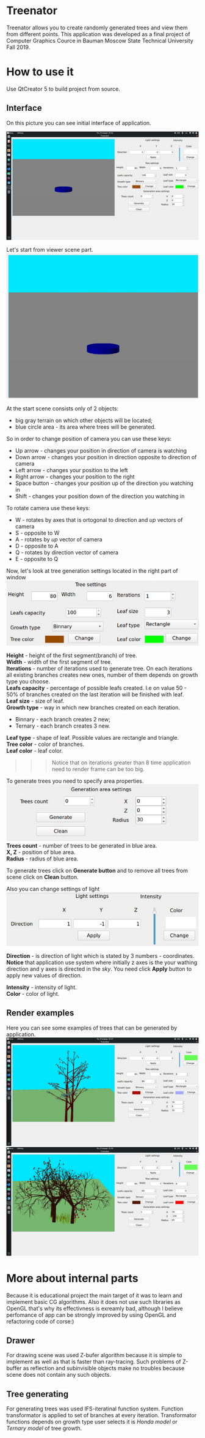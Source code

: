 # Treenator
Treenator allows you to create randomly generated trees and view them from different points. This application was developed as a final project of Computer Graphics Cource in Bauman Moscow State Technical University Fall 2019.

# How to use it
Use QtCreator 5 to build project from source. 

## Interface

On this picture you can see initial interface of application.

![](images/treenatorinterface.jpg)

Let's start from viewer scene part.
![](images/scenepart.png)

At the start scene consists only of 2 objects:
* big gray terrain on which other objects will be located;
* blue circle area - its area where trees will be generated.

So in order to change position of camera you can use these keys:
* Up arrow - changes your position in direction of camera is watching
* Down arrow - changes your position in direction opposite to direction of camera
* Left arrow - changes your position to the left
* Right arrow - changes your position to the right
* Space button - changes your position up of the direction you watching in
* Shift - changes your position down of the direction you watching in

To rotate camera use these keys:
* W - rotates by axes that is ortogonal to direction and *up* vectors of camera
* S - opposite to W
* A - rotates by *up* vector of camera
* D - opposite to A
* Q - rotates by direction vector of camera
* E - opposite to Q

Now, let's look at tree generation settings located in the right part of window
![](images/treesettings.png)

**Height** - height of the first segment(branch) of tree.  
**Width** - width of the first segment of tree.  
**Iterations** - number of iterations used to generate tree. On each iterations all existing branches creates new ones, number of them depends on growth type you choose.  
**Leafs capacity** - percentage of possible leafs created. I.e on value 50 - 50% of branches created on the last iteration will be finished with leaf.  
**Leaf size** - size of leaf.  
**Growth type** - way in which new branches created on each iteration.  
  * Binnary - each branch creates 2 new;
  * Ternary - each branch creates 3 new. 

**Leaf type** - shape of leaf. Possible values are rectangle and triangle.  
**Tree color** - color of branches.  
**Leaf color** - leaf color.

>>> Notice that on iterations greater than 8 time application need to render frame can be too big.

To generate trees you need to specify area properties.
![](images/gensettings.png)
**Trees count** - number of trees to be generated in blue area.  
**X, Z** - position of blue area.  
**Radius** - radius of blue area.  

To generate trees click on **Generate button** and to remove all trees from scene click on **Clean** button.

Also you can change settings of light
![](images/lightsettings.png)

**Direction** - is direction of light which is stated by 3 numbers - coordinates. **Notice** that application use system where initially z axes is the your wathing direction and y axes is directed in the *sky*. You need click **Apply** button to apply new values of direction.

**Intensity** - intensity of light.  
**Color** - color of light.

## Render examples

Here you can see some examples of trees that can be generated by application.
![](images/prettyinterface.jpg)
![](images/example.jpg)

# More about internal parts

Because it is educational project the main target of it was to learn and implement basic CG algorithms. Also it does not use such libraries as OpenGL that's why its effectivness is exreamly bad, although I believe perfomance of app can be strongly improved by using OpenGL and refactoring code of corse:)

## Drawer

For drawing scene was used Z-bufer algorithm because it is simple to implement as well as that is faster than ray-tracing. Such problems of Z-buffer as reflection and subinvisible objects make no troubles because scene does not contain any such objects.

## Tree generating

For generating trees was used IFS-iteratinal function system. Function transformator is applied to set of branches at every iteration. Transformator functions depends on growth type user selects it is *Honda model* or *Ternary model* of tree growth. 
